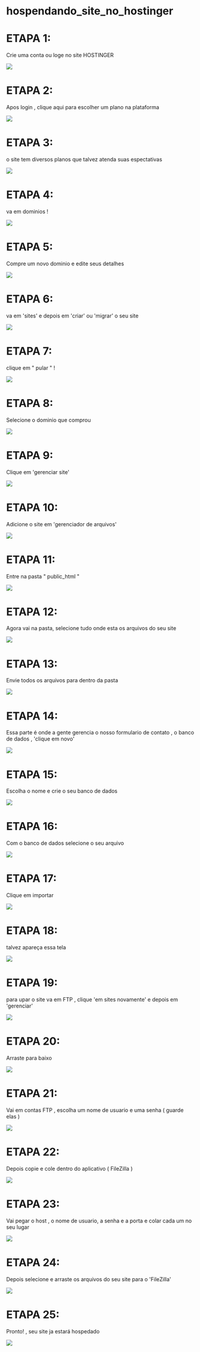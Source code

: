 # hospendando_site_no_hostinger

# ETAPA 1:

Crie uma conta ou loge no site HOSTINGER

<div align="left">
  <img src="https://github.com/WenkerI/hospendando_site/blob/main/1.png"\>
</div>

# ETAPA 2:

Apos login , clique aqui para escolher um plano na plataforma

<div align="left">
  <img src="https://github.com/WenkerI/hospendando_site/blob/main/1.5.png"\>
</div>

# ETAPA 3:

o site tem diversos planos que talvez atenda suas espectativas

<div align="left">
  <img src="https://github.com/WenkerI/hospendando_site/blob/main/2.png"\>
</div>

# ETAPA 4:

va em dominios !

<div align="left">
  <img src="https://github.com/WenkerI/hospendando_site/blob/main/3.png"\>
</div>

# ETAPA 5:

Compre um novo dominio e edite seus detalhes 

<div align="left">
  <img src="https://github.com/WenkerI/hospendando_site/blob/main/4.png"\>
</div>

# ETAPA 6:

va em 'sites' e depois em 'criar' ou 'migrar' o seu site

<div align="left">
  <img src="https://github.com/WenkerI/hospendando_site/blob/main/5.png"\>
</div>

# ETAPA 7:

clique em " pular "  !

<div align="left">
  <img src="https://github.com/WenkerI/hospendando_site/blob/main/6.png"\>
</div>

# ETAPA 8:

Selecione o dominio que comprou

<div align="left">
  <img src="https://github.com/WenkerI/hospendando_site/blob/main/7.png"\>
</div>

# ETAPA 9:

Clique em 'gerenciar site'

<div align="left">
  <img src="https://github.com/WenkerI/hospendando_site/blob/main/8.png"\>
</div>

# ETAPA 10:

Adicione o site em 'gerenciador de arquivos'

<div align="left">
  <img src="https://github.com/WenkerI/hospendando_site/blob/main/9.png"\>
</div>

# ETAPA 11:

Entre na pasta " public_html " 

<div align="left">
  <img src="https://github.com/WenkerI/hospendando_site/blob/main/10.png"\>
</div>

# ETAPA 12:

Agora vai na pasta, selecione tudo onde esta os arquivos do seu site 

<div align="left">
  <img src="https://github.com/WenkerI/hospendando_site/blob/main/11.png"\>
</div>

# ETAPA 13:

 Envie todos os arquivos para dentro da pasta

<div align="left">
  <img src="https://github.com/WenkerI/hospendando_site/blob/main/12.png"\>
</div>

# ETAPA 14:

Essa parte é onde a gente gerencia o nosso formulario de contato , o banco de dados , 'clique em novo' 

<div align="left">
  <img src="https://github.com/WenkerI/hospendando_site/blob/main/13.png"\>
</div>

# ETAPA 15:

Escolha o nome e crie o seu banco de dados 

<div align="left">
  <img src="https://github.com/WenkerI/hospendando_site/blob/main/14.png"\>
</div>

# ETAPA 16:

Com o banco de dados selecione o seu arquivo 

<div align="left">
  <img src="https://github.com/WenkerI/hospendando_site/blob/main/15.png"\>
</div>

# ETAPA 17:

Clique em importar 

<div align="left">
  <img src="https://github.com/WenkerI/hospendando_site/blob/main/16.png"\>
</div>

# ETAPA 18:

talvez apareça essa tela 

<div align="left">
  <img src="https://github.com/WenkerI/hospendando_site/blob/main/17.png"\>
</div>

# ETAPA 19:

para upar o site va em FTP , clique 'em sites novamente' e depois em 'gerenciar'

<div align="left">
  <img src="https://github.com/WenkerI/hospendando_site/blob/main/18.png"\>
</div>

# ETAPA 20:

Arraste para baixo 

<div align="left">
  <img src="https://github.com/WenkerI/hospendando_site/blob/main/19.png"\>
</div>

# ETAPA 21:

Vai em contas FTP , escolha um nome de usuario e uma senha ( guarde elas ) 

<div align="left">
  <img src="https://github.com/WenkerI/hospendando_site/blob/main/20.png"\>
</div>

# ETAPA 22:

Depois copie e cole dentro do aplicativo ( FileZilla )

<div align="left">
  <img src="https://github.com/WenkerI/hospendando_site/blob/main/21.png"\>
</div>

# ETAPA 23:

Vai pegar o host , o nome de usuario, a senha e a porta e colar cada um no seu lugar 

<div align="left">
  <img src="https://github.com/WenkerI/hospendando_site/blob/main/22.png"\>
</div>

# ETAPA 24:

Depois selecione e arraste os arquivos do seu site para o 'FileZilla'

<div align="left">
  <img src="https://github.com/WenkerI/hospendando_site/blob/main/23.png"\>
</div>

# ETAPA 25:

Pronto! , seu site ja estará hospedado 

<div align="left">
  <img src="https://github.com/WenkerI/hospendando_site/blob/main/24.png"\>
</div>
